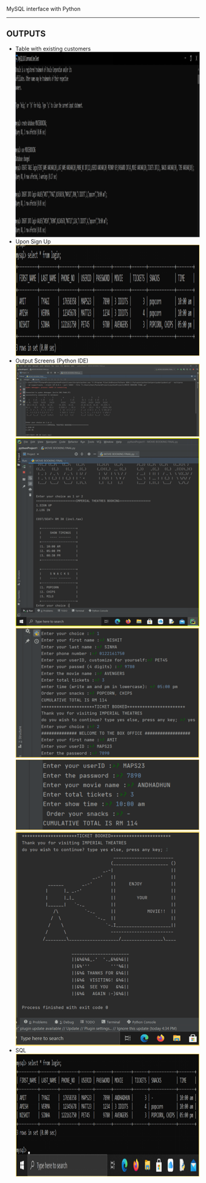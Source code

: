 MySQL interface with Python <hr>
<h2> OUTPUTS </h2>
<ul>
  <li>
    Table with existing customers
  </li>
  <img src="images/existing%20customers.png">
<!--   ![existing customers](images/existing%20customers.png) -->

<li>
  Upon Sign Up
</li>
<img src="images/sign%20up.png">
<!--   ![sign up](images/sign%20up.png) -->

<li>
  Output Screens (Python IDE)
</li>
<img src="images/op%20screen%201.png"> <br>
<img src="images/op%20screen%202.png"> <br>
<img src="images/op%20screen%203.png"> <br>
<img src="images/op%20screen%204.png"> <br>
<img src="images/op%20screen%205.png"> <br>
<!-- ![op screen 1](images/op%20screen%201.png) <br>
![op screen 2](images/op%20screen%202.png) <br>
![op screen 3](images/op%20screen%203.png) <br>
![op screen 4](images/op%20screen%204.png) <br>
![op screen 5](images/op%20screen%205.png) <br> -->

<li>
  SQL
</li>
<img src="images/sql.png"> 
<!-- ![sql](images/sql.png) -->

</ul>
